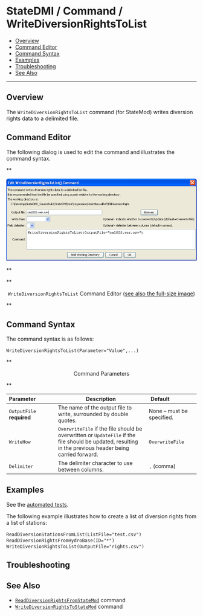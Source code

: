 # StateDMI / Command / WriteDiversionRightsToList #

* [Overview](#overview)
* [Command Editor](#command-editor)
* [Command Syntax](#command-syntax)
* [Examples](#examples)
* [Troubleshooting](#troubleshooting)
* [See Also](#see-also)

-------------------------

## Overview ##

The `WriteDiversionRightsToList` command (for StateMod)
writes diversion rights data to a delimited file.

## Command Editor ##

The following dialog is used to edit the command and illustrates the command syntax.

**<p style="text-align: center;">
![WriteDiversionRightsToList](WriteDiversionRightsToList.png)
</p>**

**<p style="text-align: center;">
`WriteDiversionRightsToList` Command Editor (<a href="../WriteDiversionRightsToList.png">see also the full-size image</a>)
</p>**

## Command Syntax ##

The command syntax is as follows:

```text
WriteDiversionRightsToList(Parameter="Value",...)
```
**<p style="text-align: center;">
Command Parameters
</p>**

| **Parameter**&nbsp;&nbsp;&nbsp;&nbsp;&nbsp;&nbsp;&nbsp;&nbsp;&nbsp;&nbsp;&nbsp;&nbsp; | **Description** | **Default**&nbsp;&nbsp;&nbsp;&nbsp;&nbsp;&nbsp;&nbsp;&nbsp;&nbsp;&nbsp;&nbsp;&nbsp;&nbsp;&nbsp;&nbsp;&nbsp; |
| --------------|-----------------|----------------- |
| `OutputFile`<br>**required** | The name of the output file to write, surrounded by double quotes. | None – must be specified. |
| `WriteHow` | `OverwriteFile` if the file should be overwritten or `UpdateFile` if the file should be updated, resulting in the previous header being carried forward. | `OverwriteFile` |
| `Delimiter` | The delimiter character to use between columns. | `,` (comma) |


## Examples ##

See the [automated tests](https://github.com/OpenCDSS/cdss-app-statedmi-test/tree/master/test/regression/commands/WriteDiversionRightsToList).

The following example illustrates how to create a list of diversion rights from a list of stations:

```
ReadDiversionStationsFromList(ListFile="test.csv")
ReadDiversionRightsFromHydroBase(ID="*")
WriteDiversionRightsToList(OutputFile="rights.csv")
```

## Troubleshooting ##

## See Also ##

* [`ReadDiversionRightsFromStateMod`](../ReadDiversionRightsFromStateMod/ReadDiversionRightsFromStateMod.md) command
* [`WriteDiversionRightsToStateMod`](../WriteDiversionRightsToStateMod/WriteDiversionRightsToStateMod.md) command
